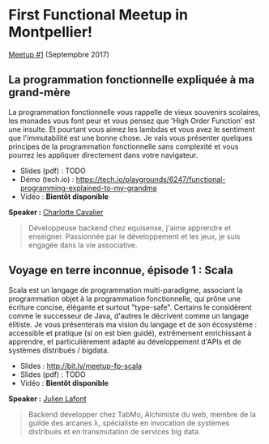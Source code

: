 # First Functional Meetup in Montpellier!

[Meetup #1](https://www.meetup.com/fr-FR/Functional-Programming-Montpellier/events/242262544/) (Septempbre 2017)

## La programmation fonctionnelle expliquée à ma grand-mère 

La programmation fonctionnelle vous rappelle de vieux souvenirs scolaires, les monades 
vous font peur et vous pensez que 'High Order Function' est une insulte. Et pourtant 
vous aimez les lambdas et vous avez le sentiment que l'immutabilité est une bonne 
chose. Je vais vous présenter quelques principes de la programmation fonctionnelle sans 
complexité et vous pourrez les appliquer directement dans votre navigateur.

 * Slides (pdf) : TODO
 * Démo (tech.io) : https://tech.io/playgrounds/6247/functional-programming-explained-to-my-grandma
 * Vidéo : __Bientôt disponible__

**Speaker :** [Charlotte Cavalier](https://twitter.com/cavalierch)

> Développeuse backend chez equisense, j'aime apprendre et enseigner. Passionnée par 
le développement et les jeux, je suis engagée dans la vie associative.

## Voyage en terre inconnue, épisode 1 : Scala

Scala est un langage de programmation multi-paradigme, associant la programmation objet 
à la programmation fonctionnelle, qui prône une écriture concise, élégante et surtout 
"type-safe". Certains le considèrent comme le successeur de Java, d'autres le décrivent 
comme un langage élitiste. Je vous présenterais ma vision du langage et de son 
écosystème : accessible et pratique (si on est bien guidé), extrêmement enrichissant à 
apprendre, et particulièrement adapté au développement d'APIs et de systèmes distribués 
/ bigdata.

 * Slides : http://bit.ly/meetup-fp-scala
 * Slides (pdf) : TODO
 * Vidéo : __Bientôt disponible__

**Speaker :** [Julien Lafont](http://twitter.com/julien_lafont)

> Backend developper chez TabMo, Alchimiste du web, membre de la guilde des arcanes λ, 
spécialiste en invocation de systèmes distribués et en transmutation de services big 
data.

